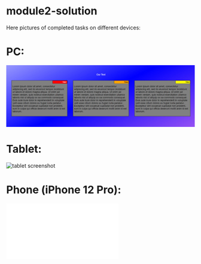 # module2-solution
Here pictures of completed tasks on different devices:
# PC:
![pc screenshot](https://github.com/FryMondo/module2-solution/blob/master/pictures%20of%20completed%20tasks/pc.jpg)
# Tablet:
![tablet screenshot]([[https://github.com/FryMondo/module2-solution/blob/master/pictures%20of%20completed%20tasks/pc.jpg](https://github.com/FryMondo/module2-solution/edit/master/README.md)](https://github.com/FryMondo/module2-solution/blob/master/pictures%20of%20completed%20tasks/tablet.jpg))
# Phone (iPhone 12 Pro):
![phone screenshot]([https://github.com/FryMondo/module2-solution/blob/master/pictures%20of%20completed%20tasks/pc.jpg](https://github.com/FryMondo/module2-solution/edit/master/README.md)https://github.com/FryMondo/module2-solution/edit/master/README.md)
